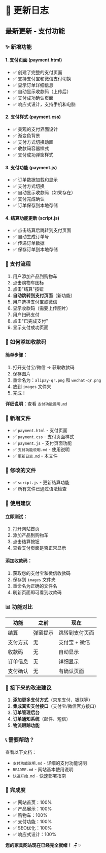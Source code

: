 # 📝 更新日志

## 最新更新 - 支付功能

### ✨ 新增功能

#### 1. 支付页面 (payment.html)
- ✅ 创建了完整的支付页面
- ✅ 支持支付宝和微信支付切换
- ✅ 显示订单详细信息
- ✅ 自动显示收款码（上传后）
- ✅ 支付成功确认页面
- ✅ 响应式设计，支持手机和电脑

#### 2. 支付样式 (payment.css)
- ✅ 美观的支付界面设计
- ✅ 渐变色背景
- ✅ 支付方式切换动画
- ✅ 收款码容器样式
- ✅ 支付成功弹窗样式

#### 3. 支付功能 (payment.js)
- ✅ 订单数据加载和显示
- ✅ 支付方式切换
- ✅ 自动显示收款码（如果存在）
- ✅ 支付完成确认
- ✅ 订单保存到本地存储

#### 4. 结算功能更新 (script.js)
- ✅ 点击结算后跳转到支付页面
- ✅ 自动生成订单号
- ✅ 传递订单数据
- ✅ 保存订单到本地存储

### 🎨 支付流程

1. 用户添加产品到购物车
2. 点击购物车图标
3. 点击"结算"按钮
4. **自动跳转到支付页面**（新功能）
5. 用户选择支付宝或微信
6. 显示收款码（需要上传图片）
7. 用户扫码支付
8. 点击"已完成支付"
9. 显示支付成功页面

### 📸 如何添加收款码

#### 简单步骤：
1. 打开支付宝/微信 → 获取收款码
2. 保存图片
3. 重命名为：`alipay-qr.png` 和 `wechat-qr.png`
4. 放到 `images` 文件夹
5. 完成！

**详细说明**：查看 `支付功能说明.md`

### 📁 新增文件

- ✅ `payment.html` - 支付页面
- ✅ `payment.css` - 支付页面样式
- ✅ `payment.js` - 支付页面功能
- ✅ `支付功能说明.md` - 使用说明
- ✅ `更新日志.md` - 本文件

### 🔧 修改的文件

- ✅ `script.js` - 更新结算功能
- ✅ 所有文件已通过语法检查

### 🎯 使用建议

#### 立即测试：
1. 打开网站首页
2. 添加产品到购物车
3. 点击结算按钮
4. 查看支付页面是否正常显示

#### 添加收款码：
1. 获取您的支付宝和微信收款码
2. 保存到 `images` 文件夹
3. 重命名为正确的文件名
4. 刷新页面即可看到收款码

### 📊 功能对比

| 功能 | 之前 | 现在 |
|------|------|------|
| 结算 | 弹窗提示 | 跳转到支付页面 |
| 支付方式 | 无 | 支付宝 + 微信 |
| 收款码 | 无 | 自动显示 |
| 订单信息 | 无 | 详细显示 |
| 支付确认 | 无 | 有确认页面 |

### 🚀 接下来的改进建议

1. **添加更多支付方式**（京东支付、银联等）
2. **集成真实支付接口**（支付宝/微信官方接口）
3. **订单管理后台**
4. **订单通知系统**（邮件、短信）
5. **物流跟踪功能**

### 📞 需要帮助？

查看以下文档：
- `支付功能说明.md` - 详细的支付功能说明
- `README.md` - 网站基本使用说明
- `快速开始.md` - 快速部署指南

### 🎉 完成度

- ✅ 网站首页：100%
- ✅ 产品展示：100%
- ✅ 购物车：100%
- ✅ 支付功能：100%
- ✅ SEO优化：100%
- ✅ 响应式设计：100%

**您的家具网站现在已经完全就绪！** 🪑✨

